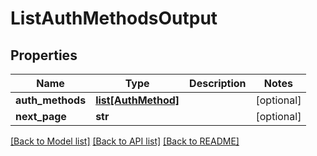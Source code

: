 # ListAuthMethodsOutput

## Properties
Name | Type | Description | Notes
------------ | ------------- | ------------- | -------------
**auth_methods** | [**list[AuthMethod]**](AuthMethod.md) |  | [optional] 
**next_page** | **str** |  | [optional] 

[[Back to Model list]](../README.md#documentation-for-models) [[Back to API list]](../README.md#documentation-for-api-endpoints) [[Back to README]](../README.md)


